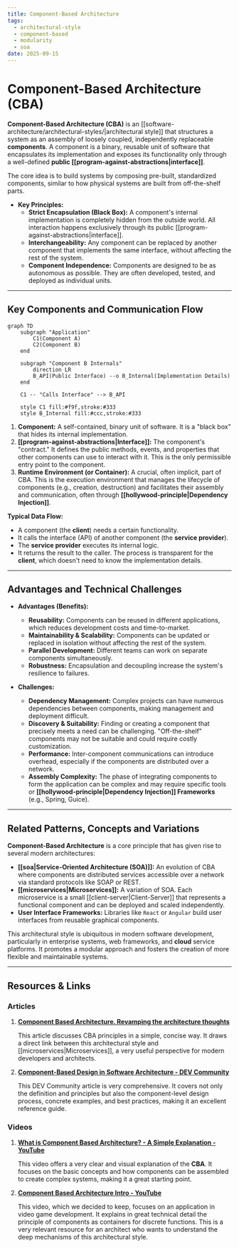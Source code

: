 ```yaml
---
title: Component-Based Architecture
tags:
  - architectural-style
  - component-based
  - modularity
  - soa
date: 2025-09-15
---
```

# Component-Based Architecture (CBA)

**Component-Based Architecture (CBA)** is an [[software-architecture/architectural-styles/|architectural style]] that structures a system as an assembly of loosely coupled, independently replaceable **components**. A component is a binary, reusable unit of software that encapsulates its implementation and exposes its functionality only through a well-defined **public [[program-against-abstractions|interface]]**.

The core idea is to build systems by composing pre-built, standardized components, similar to how physical systems are built from off-the-shelf parts.

* **Key Principles:**
    * **Strict Encapsulation (Black Box):** A component's internal implementation is completely hidden from the outside world. All interaction happens exclusively through its public [[program-against-abstractions|interface]].
    * **Interchangeability:** Any component can be replaced by another component that implements the same interface, without affecting the rest of the system.
    * **Component Independence:** Components are designed to be as autonomous as possible. They are often developed, tested, and deployed as individual units.

---

## Key Components and Communication Flow

```mermaid
graph TD
    subgraph "Application"
        C1(Component A)
        C2(Component B)
    end

    subgraph "Component B Internals"
        direction LR
        B_API(Public Interface) --o B_Internal(Implementation Details)
    end

    C1 -- "Calls Interface" --> B_API

    style C1 fill:#f9f,stroke:#333
    style B_Internal fill:#ccc,stroke:#333
```

1.  **Component:** A self-contained, binary unit of software. It is a "black box" that hides its internal implementation.
2.  **[[program-against-abstractions|Interface]]:** The component's "contract." It defines the public methods, events, and properties that other components can use to interact with it. This is the only permissible entry point to the component.
3.  **Runtime Environment (or Container):** A crucial, often implicit, part of CBA. This is the execution environment that manages the lifecycle of components (e.g., creation, destruction) and facilitates their assembly and communication, often through **[[hollywood-principle|Dependency Injection]]**.

**Typical Data Flow:**
* A component (the **client**) needs a certain functionality.
* It calls the interface (API) of another component (the **service provider**).
* The **service provider** executes its internal logic.
* It returns the result to the caller. The process is transparent for the **client**, which doesn't need to know the implementation details.

---

## Advantages and Technical Challenges

* **Advantages (Benefits):**
    * **Reusability:** Components can be reused in different applications, which reduces development costs and time-to-market.
    * **Maintainability & Scalability:** Components can be updated or replaced in isolation without affecting the rest of the system.
    * **Parallel Development:** Different teams can work on separate components simultaneously.
    * **Robustness:** Encapsulation and decoupling increase the system's resilience to failures.

* **Challenges:**
    * **Dependency Management:** Complex projects can have numerous dependencies between components, making management and deployment difficult.
    * **Discovery & Suitability:** Finding or creating a component that precisely meets a need can be challenging. "Off-the-shelf" components may not be suitable and could require costly customization.
    * **Performance:** Inter-component communications can introduce overhead, especially if the components are distributed over a network.
    * **Assembly Complexity:** The phase of integrating components to form the application can be complex and may require specific tools or **[[hollywood-principle|Dependency Injection]] Frameworks** (e.g., Spring, Guice).

---

## Related Patterns, Concepts and Variations

**Component-Based Architecture** is a core principle that has given rise to several modern architectures:

* **[[soa|Service-Oriented Architecture (SOA)]]:** An evolution of CBA where components are distributed services accessible over a network via standard protocols like SOAP or REST.
* **[[microservices|Microservices]]:** A variation of SOA. Each microservice is a small [[client-server|Client-Server]] that represents a functional component and can be deployed and scaled independently.
* **User Interface Frameworks:** Libraries like `React` or `Angular` build user interfaces from reusable graphical components.

This architectural style is ubiquitous in modern software development, particularly in enterprise systems, web frameworks, and **cloud** service platforms. It promotes a modular approach and fosters the creation of more flexible and maintainable systems.

---

## **Resources & Links**

### **Articles**

1.  **[Component Based Architecture. Revamping the architecture thoughts](https://medium.com/omarelgabrys-blog/component-based-architecture-3c3c23c7e348)**
    
    This article discusses CBA principles in a simple, concise way. It draws a direct link between this architectural style and [[microservices|Microservices]], a very useful perspective for modern developers and architects.
    
2.  **[Component-Based Design in Software Architecture - DEV Community](https://dev.to/lovestaco/component-based-design-in-software-architecture-pbf)**
    
    This DEV Community article is very comprehensive. It covers not only the definition and principles but also the component-level design process, concrete examples, and best practices, making it an excellent reference guide.

### **Videos**

1.  **[What is Component Based Architecture? - A Simple Explanation - YouTube](https://www.youtube.com/watch?v=inu5XtR4VZ8)**
    
    This video offers a very clear and visual explanation of the **CBA**. It focuses on the basic concepts and how components can be assembled to create complex systems, making it a great starting point.

2.  **[Component Based Architecture Intro - YouTube](https://www.youtube.com/watch?v=X9hk56yyyu4)**
    
    This video, which we decided to keep, focuses on an application in video game development. It explains in great technical detail the principle of components as containers for discrete functions. This is a very relevant resource for an architect who wants to understand the deep mechanisms of this architectural style.